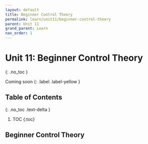 ```yaml
---
layout: default
title: Beginner Control Theory
permalink: learn/unit11/beginner-control-theory
parent: Unit 11
grand_parent: Learn
nav_order: 1
---
```


<!-- prettier-ignore-start -->
# Unit 11: Beginner Control Theory
{: .no_toc }

Coming soon
{: .label .label-yellow }

## Table of Contents
{: .no_toc .text-delta }

1. TOC
{:toc}
<!-- prettier-ignore-end -->

## Beginner Control Theory
